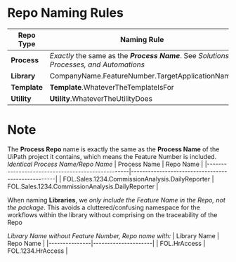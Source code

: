 

# Repo Naming Rules
| Repo Type     | Naming Rule                                                                               |
| ------------- | ----------------------------------------------------------------------------------------- |
| **Process**   |*Exactly* the same as the ***Process Name***. See *Solutions, Processes, and Automations*  |
| **Library**   | CompanyName.FeatureNumber.TargetApplicationName                                           |
| **Template**  | **Template**.WhateverTheTemplateIsFor                                                     |
| **Utility**   | **Utility**.WhateverTheUtilityDoes                                                        |

# Note
The **Process Repo** name is exactly the same as the **Process Name** of the UiPath project it contains, which means the Feature Number is included. 
_Identical Process Name/Repo Name_
| Process Name                                     | Repo Name                                         |
|--------------------------------------------------|---------------------------------------------------|
| FOL.Sales.1234.CommissionAnalysis.DailyReporter | FOL.Sales.1234.CommissionAnalysis.DailyReporter  |


When naming **Libraries**, we _only include the Feature Name in the Repo, not the package_. This avoids a cluttered/confusing namespace for the workflows within the library without comprising on the traceability of the Repo

_Library Name without Feature Number, Repo name with:_
| Library Name  | Repo Name           |
|---------------|---------------------|
| FOL.HrAccess | FOL.1234.HrAccess  |

